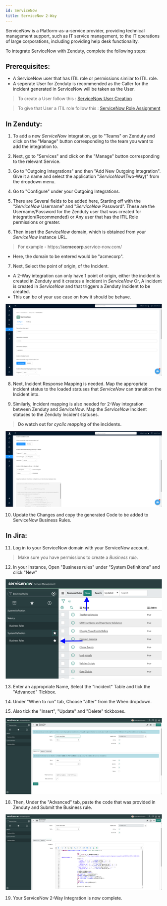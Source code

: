 ```yaml
---
id: ServiceNow
title: ServiceNow 2-Way
---
```

ServiceNow is a Platform-as-a-service provider, providing technical management support, such as IT service management, to the IT operations of large corporations, including providing help desk functionality.

To integrate ServiceNow with Zenduty, complete the following steps:

## Prerequisites:

* A ServiceNow user that has ITIL role or permissions similar to ITIL role.
* A seperate User for Zenduty is recommended as the Caller for the incident generated in ServiceNow will be taken as the User.
> To create a User follow this : [ServiceNow User Creation](https://docs.servicenow.com/bundle/orlando-platform-administration/page/administer/users-and-groups/task/t_CreateAUser.html)

> To give that User a ITIL role follow this : [ServiceNow Role Assignment](https://docs.servicenow.com/bundle/orlando-platform-administration/page/administer/users-and-groups/task/t_AssignARoleToAUser.html)

## In Zenduty:

1. To add a new _ServiceNow_ integration, go to "Teams" on Zenduty and click on the "Manage" button corresponding to the team you want to add the integration to.

2. Next, go to "Services" and click on the "Manage" button corresponding to the relevant Service.

3. Go to "Outgoing Integrations" and then "Add New Outgoing Integration". Give it a name and select the application "_ServiceNow_(Two-Way)" from the dropdown menu.

4. Go to "Configure" under your Outgoing Integrations.

5. There are Several fields to be added here, Starting off with the "_ServiceNow_ Username" and "_ServiceNow_ Password". These are the Username/Password for the Zenduty user that was created for integration(Recommended) or Any user that has the ITIL Role permissions or greater.

6. Then insert the _ServiceNow_ domain, which is obtained from your _ServiceNow_ instance URL.
>For example - https://**acmecorp**.service-now.com/

* Here, the domain to be entered would be "acmecorp".

7. Next, Select the point of origin, of the Incident.
*   A 2-Way integration can only have 1 point of origin, either the incident is created in Zenduty and it creates a Incident in _ServiceNow_ Or, A incident is created in _ServiceNow_ and that triggers a Zenduty Incident to be created.
*   This can be of your use case on how it should be behave.

![](/img/Integrations/ServiceNow/snow4.png)

8. Next, Incident Response Mapping is needed. Map the appropriate incident status to the loaded statuses that _ServiceNow_ can transition the Incident into.

9. Similarly, Incident mapping is also needed for 2-Way integration between Zenduty and _ServiceNow_. Map the _ServiceNow_ Incident statuses to the Zenduty Incident statuses.
>__Do watch out for _cyclic mapping_ of the incidents.__

![](/img/Integrations/ServiceNow/snow3.png)

10. Update the Changes and copy the generated Code to be added to ServiceNow Business Rules.

## In Jira:

11. Log in to your ServiceNow domain with your ServiceNow account.
>Make sure you have permissions to create a _Business rule_.

12. In your Instance, Open "Business rules" under "System Definitions" and click "New"

![](/img/Integrations/ServiceNow/snow5.png)

13. Enter an appropriate Name, Select the "Incident" Table and tick the "Advanced" Tickbox.

14. Under "When to run" tab, Choose "after" from the When dropdown.

15. Also tick the "Insert", "Update" and "Delete" tickboxes.

![](/img/Integrations/ServiceNow/snow1.png)

18. Then, Under the "Advanced" tab, paste the code that was provided in Zenduty and Submit the Business rule.

![](/img/Integrations/ServiceNow/snow2.png)

19. Your ServiceNow 2-Way Integration is now complete.
